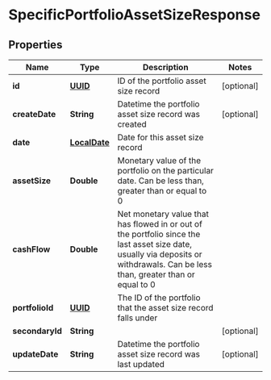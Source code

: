 
# SpecificPortfolioAssetSizeResponse

## Properties
Name | Type | Description | Notes
------------ | ------------- | ------------- | -------------
**id** | [**UUID**](UUID.md) | ID of the portfolio asset size record |  [optional]
**createDate** | **String** | Datetime the portfolio asset size record was created |  [optional]
**date** | [**LocalDate**](LocalDate.md) | Date for this asset size record | 
**assetSize** | **Double** | Monetary value of the portfolio on the particular date. Can be less than, greater than or equal to 0 | 
**cashFlow** | **Double** | Net monetary value that has flowed in or out of the portfolio since the last asset size date, usually via deposits or withdrawals. Can be less than, greater than or equal to 0 | 
**portfolioId** | [**UUID**](UUID.md) | The ID of the portfolio that the asset size record falls under | 
**secondaryId** | **String** |  |  [optional]
**updateDate** | **String** | Datetime the portfolio asset size record was last updated |  [optional]



